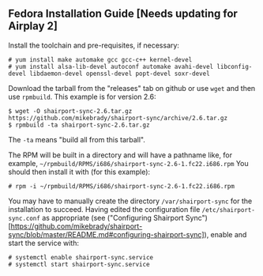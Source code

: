 Fedora Installation Guide [Needs updating for Airplay 2]
-----

Install the toolchain and pre-requisites, if necessary:
```
# yum install make automake gcc gcc-c++ kernel-devel
# yum install alsa-lib-devel autoconf automake avahi-devel libconfig-devel libdaemon-devel openssl-devel popt-devel soxr-devel
```
Download the tarball from the "releases" tab on github or use `wget` and then use `rpmbuild`. This example is for version 2.6:
```
$ wget -O shairport-sync-2.6.tar.gz https://github.com/mikebrady/shairport-sync/archive/2.6.tar.gz
$ rpmbuild -ta shairport-sync-2.6.tar.gz
```
The `-ta` means "build all from this tarball".

The RPM will be built in a directory and will have a pathname like, for example, `~/rpmbuild/RPMS/i686/shairport-sync-2.6-1.fc22.i686.rpm` You should then install it with (for this example):
```
# rpm -i ~/rpmbuild/RPMS/i686/shairport-sync-2.6-1.fc22.i686.rpm
```
You may have to manually create the directory `/var/shairport-sync` for the installation to succeed. Having edited the configuration file `/etc/shairport-sync.conf` as appropriate (see ("Configuring Shairport Sync")[https://github.com/mikebrady/shairport-sync/blob/master/README.md#configuring-shairport-sync]), enable and start the service with:
```
# systemctl enable shairport-sync.service
# systemctl start shairport-sync.service
```
